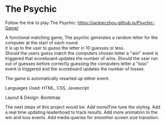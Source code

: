 # The Psychic


Follow the link to play The Psychic:  https://jackieczhou.github.io/Psychic-Game/


A functional matching game, The psychic generates a random letter for the computer at the start of each round.  
It is up to the user to guess the letter in 10 guesses or less.  
Should the users guess match the computers chosen letter a "win" event is triggered that scoreboard updates the number of wins.
Should the user run out of guesses before correctly guessing the computers letter a "loss" event is triggered and the scoreboard updates the number of losses.

The game is automatically resarted up either event.

Languages Used: HTML, CSS, Javascript

Layout & Design: Bootstrap

The next steps of this project would be: 
Add more/Fine tune the styling.
Add a real time updating leaderboad to track results. 
Add more animation to the win and loss events.
Add media queries for smoother screen size transition.
